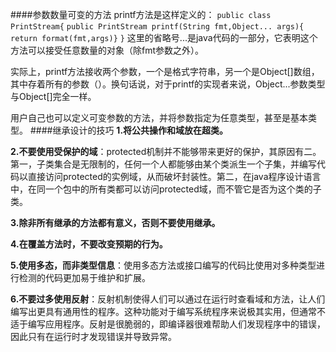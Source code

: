 ####参数数量可变的方法
printf方法是这样定义的：
`public class PrintStream{`
`public PrintStream printf(String fmt,Object... args){ return format(fmt,args)}`
`}`
这里的省略号...是java代码的一部分，它表明这个方法可以接受任意数量的对象（除fmt参数之外）。

实际上，printf方法接收两个参数，一个是格式字符串，另一个是Object[]数组，其中存着所有的参数（）。换句话说，对于printf的实现者来说，Object...参数类型与Object[]完全一样。

用户自己也可以定义可变参数的方法，并将参数指定为任意类型，甚至是基本类型。
####继承设计的技巧
**1.将公共操作和域放在超类。**

**2.不要使用受保护的域**：protected机制并不能够带来更好的保护，其原因有二。第一，子类集合是无限制的，任何一个人都能够由某个类派生一个子集，并编写代码以直接访问protected的实例域，从而破坏封装性。第二，在java程序设计语言中，在同一个包中的所有类都可以访问protected域，而不管它是否为这个类的子类。

**3.除非所有继承的方法都有意义，否则不要使用继承。**

**4.在覆盖方法时，不要改变预期的行为。**

**5.使用多态，而非类型信息**：使用多态方法或接口编写的代码比使用对多种类型进行检测的代码更加易于维护和扩展。

**6.不要过多使用反射**：反射机制使得人们可以通过在运行时查看域和方法，让人们编写出更具有通用性的程序。这种功能对于编写系统程序来说极其实用，但通常不适于编写应用程序。反射是很脆弱的，即编译器很难帮助人们发现程序中的错误，因此只有在运行时才发现错误并导致异常。



